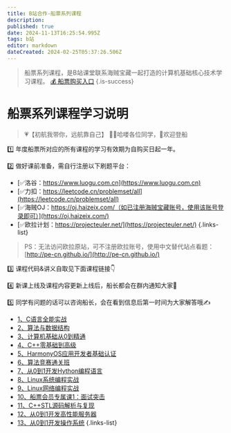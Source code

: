 ```yaml
---
title: B站合作-船票系列课程
description: 
published: true
date: 2024-11-13T16:25:54.995Z
tags: b站
editor: markdown
dateCreated: 2024-02-25T05:37:26.506Z
---
```


> 船票系列课程，是B站课堂联系海贼宝藏一起打造的计算机基础核心技术学习课程。
[💰 船票购买入口](https://www.bilibili.com/cheese/pages/packageCourseDetail?productId=598)
{.is-success}

# 船票系列课程学习说明

> 💗【初航我带你，远航靠自己】
> 🙋‍♂️哈喽各位同学，👏欢迎登船

:one: 年度船票所对应的所有课程的学习有效期为自购买日起一年。

:two: 做好课前准备，需自行注册以下刷题平台：

- [✅洛谷：https://www.luogu.com.cn](https://www.luogu.com.cn)
- [✅力扣：https://leetcode.cn/problemset/all](https://leetcode.cn/problemset/all)
- [✅海贼OJ：https://oj.haizeix.com/（如已注册海贼宝藏账号，使用该账号登录即可）](https://oj.haizeix.com/)
- [✅欧拉计划：https://projecteuler.net/](https://projecteuler.net/)
{.links-list}
> PS：无法访问欧拉原站，可不注册欧拉账号，使用中文替代站点看题：[http://pe-cn.github.io/](http://pe-cn.github.io/)

:three: 课程代码&讲义自取见下面课程链接👇

:four: 新课上线及课程内容更新上线后，船长都会在群内通知大家💬

:five: 同学有问题的话可以咨询船长，会在看到信息后第一时间为大家解答哦✍

- [1、C语言全能实战](/courses_resource/c_language/home)
- [2、算法与数据结构](/courses_resource/datastruct/datastruct)
- [3、计算机基础从0到精通](/courses_resource/computer_base/computer_base)
- [4、C++零基础到高级](/courses_resource/cpp_language/home)
- [5、HarmonyOS应用开发者基础认证]((/courses_resource/harmonyos_base/home))
- [6、算法竞赛通关班](/courses_resource/csp/home)
- [7、从0到1开发Hython编程语言](/empty-page)
- [8、Linux系统编程实战](/empty-page)
- [9、Linux网络编程实战](/empty-page)
- [10、船票会员专属课1：面试突击](/empty-page)
- [11、C++STL源码解析与复现](/empty-page)
- [12、从0到1开发高性能服务器](/courses_resource/cpp_project_server/home)
- [13、从0到1开发操作系统](/empty-page)
{.links-list}